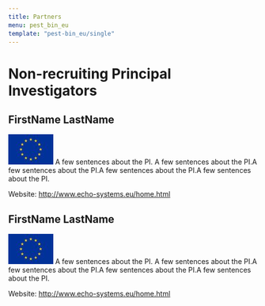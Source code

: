 ```yaml
---
title: Partners
menu: pest_bin_eu
template: "pest-bin_eu/single"
---
```


# Non-recruiting Principal Investigators


## FirstName LastName

![FirstName LastName](/static/img/flags/eu_flag.jpg) A few sentences about the PI. A few sentences about the PI.A few sentences about the PI.A few sentences about the PI.A few sentences about the PI.

Website: http://www.echo-systems.eu/home.html


## FirstName LastName

![FirstName LastName](/static/img/flags/eu_flag.jpg) A few sentences about the PI. A few sentences about the PI.A few sentences about the PI.A few sentences about the PI.A few sentences about the PI.

Website: http://www.echo-systems.eu/home.html
